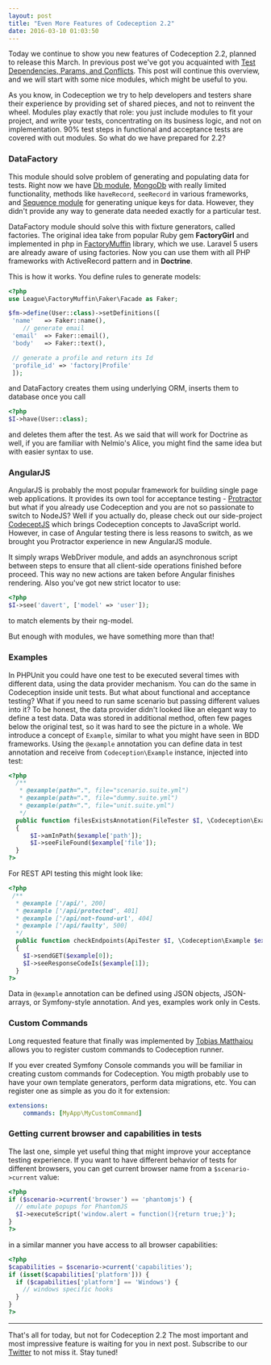 ```yaml
---
layout: post
title: "Even More Features of Codeception 2.2"
date: 2016-03-10 01:03:50
---
```


Today we continue to show you new features of Codeception 2.2, planned to release this March.
In previous post we've got you acquainted with [Test Dependencies, Params, and Conflicts](https://codeception.com/03-05-2016/codeception-2.2.-upcoming-features.html). This post will continue this overview, and we will start with some nice modules, which might be useful to you. 

As you know, in Codeception we try to help developers and testers share their experience by providing set of shared pieces, and not to reinvent the wheel. Modules play exactly that role: you just include modules to fit your project, and write your tests, concentrating on its business logic, and not on implementation. 90% test steps in functional and acceptance tests are covered with out modules. So what do we have prepared for 2.2?

### DataFactory

This module should solve problem of generating and populating data for tests. Right now we have [Db module](https://codeception.com/docs/modules/Db), [MongoDb](https://codeception.com/docs/modules/MongoDb) with really limited functionality, methods like `haveRecord`, `seeRecord` in various frameworks, and [Sequence module](https://codeception.com/docs/modules/Sequence) for generating unique keys for data. However, they didn't provide any way to generate data needed exactly for a particular test. 

DataFactory module should solve this with fixture generators, called factories. The original idea take from popular Ruby gem **FactoryGirl** and implemented in php in [FactoryMuffin](https://github.com/thephpleague/factory-muffin) library, which we use. Laravel 5 users are already aware of using factories. Now you can use them with all PHP frameworks with ActiveRecord pattern and in **Doctrine**.

This is how it works. You define rules to generate models:

```php
<?php
use League\FactoryMuffin\Faker\Facade as Faker;

$fm->define(User::class)->setDefinitions([
 'name'   => Faker::name(),
    // generate email
 'email'  => Faker::email(),
 'body'   => Faker::text(),

 // generate a profile and return its Id
 'profile_id' => 'factory|Profile'
 ]);
```

and DataFactory creates them using underlying ORM, inserts them to database once you call

```php
<?php
$I->have(User::class);
```
and deletes them after the test. As we said that will work for Doctrine as well, if you are familiar with Nelmio's Alice, you might find the same idea but with easier syntax to use.

### AngularJS

AngularJS is probably the most popular framework for building single page web applications. It provides its own tool for acceptance testing - [Protractor](https://angular.github.io/protractor/#/) but what if you already use Codeception and you are not so passionate to switch to NodeJS? Well if you actually do, please check out our side-project [CodeceptJS](https://codecept.io) which brings Codeception concepts to JavaScript world. However, in case of Angular testing there is less reasons to switch, as we brought you Protractor experience in new AngularJS module.

It simply wraps WebDriver module, and adds an asynchronous script between steps to ensure that all client-side operations finished before proceed. This way no new actions are taken before Angular finishes rendering. Also you've got new strict locator to use:

```php
<?php
$I->see('davert', ['model' => 'user']);
```

to match elements by their ng-model.

But enough with modules, we have something more than that!

### Examples

In PHPUnit you could have one test to be executed several times with different data, using the data provider mechanism. You can do the same in Codeception inside unit tests. But what about functional and acceptance testing? What if you need to run same scenario but passing different values into it? To be honest, the data provider didn't looked like an elegant way to define a test data. Data was stored in additional method, often few pages below the original test, so it was hard to see the picture in a whole. We introduce a concept of `Example`, similar to what you might have seen in BDD frameworks. Using the `@example` annotation you can define data in test annotation and receive from `Codeception\Example` instance, injected into test:

```php
<?php
  /**
   * @example(path=".", file="scenario.suite.yml")
   * @example(path=".", file="dummy.suite.yml")
   * @example(path=".", file="unit.suite.yml")
   */
  public function filesExistsAnnotation(FileTester $I, \Codeception\Example $example)
  {
      $I->amInPath($example['path']);
      $I->seeFileFound($example['file']);
  }
?>
```

For REST API testing this might look like:

```php
<?php
 /**
  * @example ['/api/', 200]
  * @example ['/api/protected', 401]
  * @example ['/api/not-found-url', 404]
  * @example ['/api/faulty', 500]
  */
  public function checkEndpoints(ApiTester $I, \Codeception\Example $example)
  {
    $I->sendGET($example[0]);
    $I->seeResponseCodeIs($example[1]);
  }
?>
```

Data in `@example` annotation can be defined using JSON objects, JSON-arrays, or Symfony-style annotation.
And yes, examples work only in Cests.

### Custom Commands

Long requested feature that finally was implemented by [Tobias Matthaiou](https://github.com/sd-tm) allows you to register custom commands to Codeception runner. 

If you ever created Symfony Console commands you will be familiar in creating custom commands for Codeception. You migth probably use to have your own template generators, perform data migrations, etc. You can register one as simple as you do it for extension:

```yaml
extensions:
    commands: [MyApp\MyCustomCommand]
```

### Getting current browser and capabilities in tests 

The last one, simple yet useful thing that might improve your acceptance testing experience. If you want to have different behavior of tests for different browsers, you can get current browser name from a `$scenario->current` value:

```php
<?php
if ($scenario->current('browser') == 'phantomjs') {
  // emulate popups for PhantomJS
  $I->executeScript('window.alert = function(){return true;}'); 
}
?>
```

in a similar manner you have access to all browser capabilities:

```php
<?php
$capabilities = $scenario->current('capabilities');
if (isset($capabilities['platform'])) {
  if ($capabilities['platform'] == 'Windows') {
    // windows specific hooks
  }
}
?>
```

---

That's all for today, but not for Codeception 2.2
The most important and most impressive feature is waiting for you in next post. Subscribe to our [Twitter](https://twitter.com/codeception)  to not miss it. Stay tuned!
